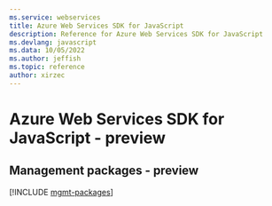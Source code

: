 ```yaml
---
ms.service: webservices
title: Azure Web Services SDK for JavaScript
description: Reference for Azure Web Services SDK for JavaScript
ms.devlang: javascript
ms.data: 10/05/2022
ms.author: jeffish
ms.topic: reference
author: xirzec
---
```

# Azure Web Services SDK for JavaScript - preview

## Management packages - preview
[!INCLUDE [mgmt-packages](web-services-mgmt-index.md)]
